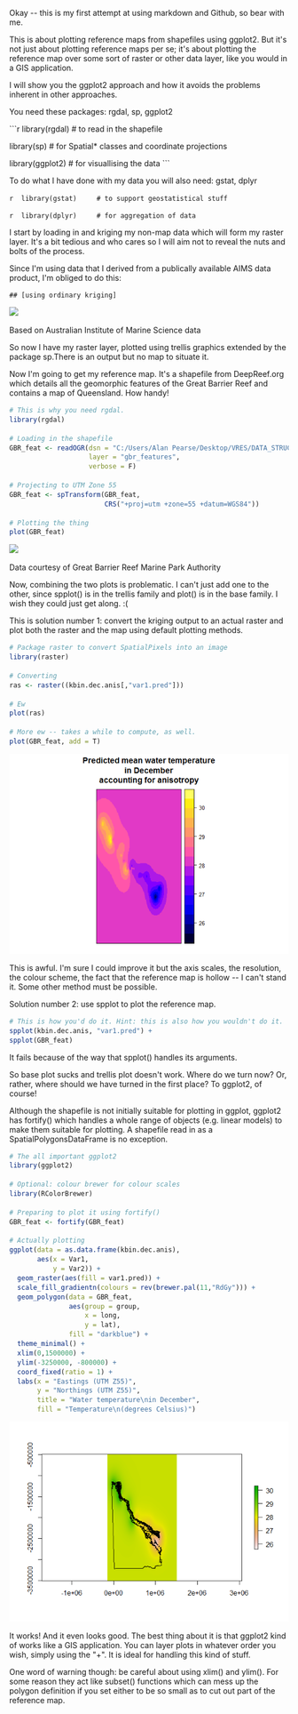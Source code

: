 Okay -- this is my first attempt at using markdown and Github, so bear with me.

This is about plotting reference maps from shapefiles using ggplot2. But it's not just about plotting reference maps per se; it's about plotting the reference map over some sort of raster or other data layer, like you would in a GIS application.

I will show you the ggplot2 approach and how it avoids the problems inherent in other approaches.

You need these packages: rgdal, sp, ggplot2

\`\`\`r library(rgdal) \# to read in the shapefile

library(sp) \# for Spatial\* classes and coordinate projections

library(ggplot2) \# for visuallising the data \`\`\`

To do what I have done with my data you will also need: gstat, dplyr

`r  library(gstat)     # to support geostatistical stuff`

`r  library(dplyr)     # for aggregation of data`

I start by loading in and kriging my non-map data which will form my raster layer. It's a bit tedious and who cares so I will aim not to reveal the nuts and bolts of the process.

Since I'm using data that I derived from a publically available AIMS data product, I'm obliged to do this:

    ## [using ordinary kriging]

![](/assets/2016-02-16-apear9-Plotting-reference-maps-from-shapefiles-using-ggplot2_files/figure-markdown_github/unnamed-chunk-4-1.png)

Based on Australian Institute of Marine Science data

So now I have my raster layer, plotted using trellis graphics extended by the package sp.There is an output but no map to situate it.

Now I'm going to get my reference map. It's a shapefile from DeepReef.org which details all the geomorphic features of the Great Barrier Reef and contains a map of Queensland. How handy!

``` r
# This is why you need rgdal.
library(rgdal)

# Loading in the shapefile
GBR_feat <- readOGR(dsn = "C:/Users/Alan Pearse/Desktop/VRES/DATA_STRUCTURED/GEOGRAPHICAL_GEOLOGICAL/DeepReefOrg/Geomorphic_GBR/shape", 
                    layer = "gbr_features",
                    verbose = F)

# Projecting to UTM Zone 55 
GBR_feat <- spTransform(GBR_feat,
                        CRS("+proj=utm +zone=55 +datum=WGS84"))

# Plotting the thing
plot(GBR_feat)
```

![](/assets/2016-02-16-apear9-Plotting-reference-maps-from-shapefiles-using-ggplot2_files/figure-markdown_github/unnamed-chunk-5-1.png)

Data courtesy of Great Barrier Reef Marine Park Authority

Now, combining the two plots is problematic. I can't just add one to the other, since spplot() is in the trellis family and plot() is in the base family. I wish they could just get along. :(

This is solution number 1: convert the kriging output to an actual raster and plot both the raster and the map using default plotting methods.

``` r
# Package raster to convert SpatialPixels into an image
library(raster)

# Converting
ras <- raster((kbin.dec.anis[,"var1.pred"]))

# Ew
plot(ras)

# More ew -- takes a while to compute, as well.
plot(GBR_feat, add = T)
```

![](/assets/2016-02-16-apear9-Plotting-reference-maps-from-shapefiles-using-ggplot2_files/figure-markdown_github/unnamed-chunk-6-1.png)

This is awful. I'm sure I could improve it but the axis scales, the resolution, the colour scheme, the fact that the reference map is hollow -- I can't stand it. Some other method must be possible.

Solution number 2: use spplot to plot the reference map.

``` r
# This is how you'd do it. Hint: this is also how you wouldn't do it.
spplot(kbin.dec.anis, "var1.pred") + 
spplot(GBR_feat) 
```

It fails because of the way that spplot() handles its arguments.

So base plot sucks and trellis plot doesn't work. Where do we turn now? Or, rather, where should we have turned in the first place? To ggplot2, of course!

Although the shapefile is not initially suitable for plotting in ggplot, ggplot2 has fortify() which handles a whole range of objects (e.g. linear models) to make them suitable for plotting. A shapefile read in as a SpatialPolygonsDataFrame is no exception.

``` r
# The all important ggplot2
library(ggplot2)

# Optional: colour brewer for colour scales
library(RColorBrewer)

# Preparing to plot it using fortify()
GBR_feat <- fortify(GBR_feat)

# Actually plotting
ggplot(data = as.data.frame(kbin.dec.anis),
       aes(x = Var1, 
           y = Var2)) +
  geom_raster(aes(fill = var1.pred)) +
  scale_fill_gradientn(colours = rev(brewer.pal(11,"RdGy"))) +
  geom_polygon(data = GBR_feat, 
               aes(group = group, 
                   x = long, 
                   y = lat),
               fill = "darkblue") +
  theme_minimal() +
  xlim(0,1500000) +
  ylim(-3250000, -800000) +
  coord_fixed(ratio = 1) +
  labs(x = "Eastings (UTM Z55)",
       y = "Northings (UTM Z55)",
       title = "Water temperature\nin December",
       fill = "Temperature\n(degrees Celsius)")
```

![](/assets/2016-02-16-apear9-Plotting-reference-maps-from-shapefiles-using-ggplot2_files/figure-markdown_github/unnamed-chunk-8-1.png)

It works! And it even looks good. The best thing about it is that ggplot2 kind of works like a GIS application. You can layer plots in whatever order you wish, simply using the "+". It is ideal for handling this kind of stuff.

One word of warning though: be careful about using xlim() and ylim(). For some reason they act like subset() functions which can mess up the polygon definition if you set either to be so small as to cut out part of the reference map.
